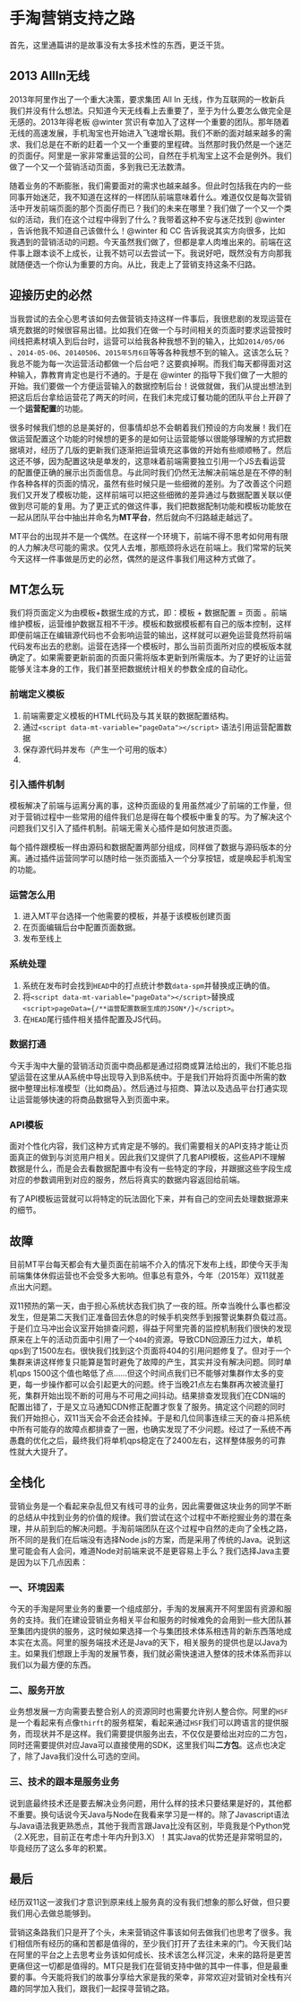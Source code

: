 
# 手淘营销支持之路
首先，这里通篇讲的是故事没有太多技术性的东西，更泛干货。

## 2013 AllIn无线
2013年阿里作出了一个重大决策，要求集团 All In 无线，作为互联网的一枚新兵我们并没有什么想法。只知道今天无线看上去重要了，至于为什么要怎么做完全是无感的。2013年得老板 @winter 赏识有幸加入了这样一个重要的团队。那年随着无线的高速发展，手机淘宝也开始进入飞速增长期。我们不断的面对越来越多的需求、我们总是在不断的赶着一个又一个重要的里程碑。当然那时我仍然是一个迷茫的页面仔。阿里是一家非常重运营的公司，自然在手机淘宝上这不会是例外。我们做了一个又一个营销活动页面，多到我已无法数清。

随着业务的不断膨胀，我们需要面对的需求也越来越多。但此时包括我在内的一些同事开始迷茫，我不知道在这样的一样团队前端意味着什么。难道仅仅是每次营销活中开发前端页面的那个页面仔而已？我们的未来在哪里？我们做了一个又一个类似的活动，我们在这个过程中得到了什么？我带着这种不安与迷茫找到 @winter ，告诉他我不知道自己该做什么！@winter 和 CC 告诉我说其实方向很多，比如我遇到的营销活动的问题。今天虽然我们做了，但都是拿人肉堆出来的。前端在这件事上跟本谈不上成长，让我不妨可以去尝试一下。我说好吧，既然没有方向那我就随便选一个你认为重要的方向。从比，我走上了营销支持这条不归路。

## 迎接历史的必然

当我尝试的去全心思考该如何去做营销支持这样一件事后，我很悲剧的发现运营在填充数据的时候很容易出错。比如我们在做一个与时间相关的页面时要求运营按时间线把素材填入到后台时，运营可以给我各种我想不到的输入，比如`2014/05/06` 、`2014-05-06`、`20140506`、`2015年5月6日`等等各种我想不到的输入。这该怎么玩？我总不能为每一次运营活动都做一个后台吧？这要疯掉啊。而我们每天都得面对这种输入，靠教育肯定也是行不通的。于是在 @winter 的指导下我们做了一大胆的开始。我们要做一个方便运营输入的数据控制后台！说做就做，我们从提出想法到把这后后台拿给运营花了两天的时间，在我们未完成订餐功能的团队平台上开辟了一个**运营配置**的功能。

很多时候我们想的总是美好的，但事情却总不会朝着我们预设的方向发展！我们在做运营配置这个功能的时候想的更多的是如何让运营能够以很能够理解的方式把数据填对，经历了几版的更新我们逐渐把运营填充这事做的开始有些顺顺畅了。然后这还不够，因为配置这块是单发的，这意味着前端需要独立引用一个JS去看运营的配置便正确的展示出页面信息。与此同时我们仍然无法解决前端总是在不停的制作各种各样的页面的情况，虽然有些时候只是一些细微的差别。为了改善这个问题我们又开发了模板功能，这样前端可以把这些细微的差异通过与数据配置关联以便做到尽可能的复用。为了更正式的做这件事，我们把数据配制功能和模板功能放在一起从团队平台中抽出并命名为**MT平台**，然后就向不归路越走越远了。

MT平台的出现并不是一个偶然。在这样一个环境下，前端不得不思考如何用有限的人力解决尽可能的需求。仅凭人去堆，那瓶颈将永远在前端上。我们常常的玩笑今天这样一件事做是历史的必然，偶然的是这件事我们用这种方式做了。

## MT怎么玩

我们将页面定义为由模板+数据生成的方式，即：模板 + 数据配置 = 页面 。前端维护模板，运营维护数据互相不干涉。模板和数据模板都有自己的版本控制，这样即便前端正在编辑源代码也不会影响运营的输出，这样就可以避免运营竟然将前端代码发布出去的悲剧。运营在选择一个模板时，那么当前页面所对应的模板版本就确定了。如果需要更新前面的页面只需将版本更新到所需版本。为了更好的让运营能够关注本身的工作，我们甚至把数据统计相关的参数全成的自动化。

### 前端定义模板

1. 前端需要定义模板的HTML代码及与其关联的数据配置结构。
2. 通过`<script data-mt-variable="pageData"></script>` 语法引用运营配置数据
3. 保存源代码并发布（产生一个可用的版本）
4. 
### 引入插件机制
模板解决了前端与运离分离的事，这种页面级的复用虽然减少了前端的工作量，但对于营销过程中一些常用的组件我们总是得在每个模板中重复的写。为了解决这个问题我们又引入了插件机制。前端无需关心插件是如何放进页面。

每个插件跟模板一样由源码和数据配置两部分组成，同样做了数据与源码版本的分离。通过插件运营同学可以随时给一张页面插入一个分享按钮，或是唤起手机淘宝的功能。

### 运营怎么用

1. 进入MT平台选择一个他需要的模板，并基于该模板创建页面
2. 在页面编辑后台中配置页面数据。
3. 发布至线上

### 系统处理
1. 系统在发布时会找到`HEAD`中的打点统计参数`data-spm`并替换成正确的值。
2. 将`<script data-mt-variable="pageData"></script>`替换成`<script>pageData={/**运营配置数据生成的JSON*/}</script>`。
3. 在`HEAD`尾行插件相关插件配置及JS代码。


### 数据打通
今天手淘中大量的营销活动页面中商品都是通过招商或算法给出的，我们不能总指望运营在这里从A系统中导出现导入到B系统中。于是我们开始将页面中所需的数据中整理出标准模型（比如商品）。然后通过与招商、算法以及选品平台打通实现让运营能够快速的将商品数据导入到页面中来。

### API模板
面对个性化内容，我们这种方式肯定是不够的。我们需要相关的API支持才能让页面真正的做到与浏览用户相关。因此我们又提供了几套API模板，这些API不理解数据是什么，而是会去看数据配置中有没有一些特定的字段，并跟据这些字段生成对应的参数调用到对应的服务，然后将真实的数据内容返回给前端。

有了API模板运营就可以将特定的玩法固化下来，并有自己的空间去处理数据源来的细节。

## 故障
目前MT平台每天都会有大量页面在前端不介入的情况下发布上线，即使今天手淘前端集体休假运营也不会受多大影响。但事总有意外，今年（2015年）双11就差点出大问题。

双11预热的第一天，由于担心系统状态我们执了一夜的班。所幸当晚什么事也都没发生，但是第二天我们正准备回去休息的时候手机突然手到报警说集群负载过高。于是们立马冲出会议室开始排查问题，得益于阿里完善的监控机制我们很快的发现原来在上午的活动页面中引用了一个`404`的资源。导致CDN回源压力过大，单机qps到了1500左右。很快我们找到这个页面将404的引用问题修复了。但对于一个集群来讲这样修复只能算是暂时避免了故障的产生，其实并没有解决问题。同时单机qps 1500这个值也略低了点……但这个时间点我们已不能够对集群作太多的变更，每一步操作都可以会引起更大的问题。终于当晚21点左右集群再次被流量打死，集群开始出现不断的可用与不可用之间抖动。结果排查发现我们在CDN端的配置出错了，于是又立马通知CDN修正配置才恢复了服务。搞定这个问题的同时我们开始担心，双11当天会不会还会挂掉。于是和几位同事连续三天的奋斗把系统中所有可能存的故障点都排查了一圈，也确实发现了不少问题。经过了一系统不再愚蠢的优化之后，最终我们将单机qps稳定在了2400左右，这样整体服务的可靠性就大大提升了。

## 全栈化
营销业务是一个看起来杂乱但又有线可寻的业务，因此需要做这块业务的同学不断的总结从中找到业务的价值的规律。我们尝试在这个过程中不断挖掘业务的潜在条理，并从前到后的解决问题。手淘前端团队在这个过程中自然的走向了全栈之路，所不同的是我们在后端没有选择Node.js的方案，而是采用了传统的Java。说到这里可能会有人会问，难道Node对前端来说不是更容易上手么？我们选择Java主要是因为以下几点因素：

### 一、环境因素
今天的手淘是阿里业务的重要一个组成部分，手淘的发展离开不阿里固有资源和服务的支持。我们在建设营销业务相关平台和服务的时候难免的会用到一些大团队甚至集团内提供的服务，这时候如果选择一个与集团技术体系相违背的新东西落地成本实在太高。阿里的服务端技术还是Java的天下，相关服务的提供也是以Java为主。如果我们想跟上手淘的发展节奏，我们就必需快速进入整体的技术体系而非以我们以为最方便的东西。
### 二、服务开放
业务想发展一方向需要去整合别人的资源同时也需要允许别人整合你。阿里的`HSF`是一个看起来有点像`thirft`的服务框架，看起来通过`HSF`我们可以跨语言的提供服务，而现状并不是这样。我们需要提供服务出去，不仅仅是要给出对应的二方包，同时还需要提供对应Java可以直接使用的SDK，这里我们叫**二方包**。这点也决定了，除了Java我们没什么可选的空间。
### 三、技术的跟本是服务业务
说到底最终技术还是要去解决业务问题，用什么样的技术只要结果是好的，其他都不重要。换句话说今天Java与Node在我看来学习是一样的。除了Javascript语法与Java语法我更熟悉点，其他于我而言跟Java比没有区别，毕竟我是个Python党（2.X死忠，目前正在考虑十年内升到3.X）！其实Java的优势还是非常明显的，毕竟经历了这么多年的积累。

## 最后
经历双11这一波我们才意识到原来线上服务真的没有我们想象的那么好做，但只要我们用心去做总能够到。

营销这条路我们只是开了个头，未来营销这件事该如何去做我们也思考了很多。我们相信所有经历的痛和苦都是值得的，至少我们打开了去往未来的门。今天我们站在阿里的平台之上去思考业务该如何成长、技术该怎么样沉淀，未来的路将是更苦更痛但这一切都是值得的。MT只是我们在营销支持中做的其中一件事，但是最重要的事。今天能将我们的故事分享给大家是我的荣幸，非常欢迎对营销对全栈有兴趣的同学加入我们，跟我们一起探寻营销之路。
